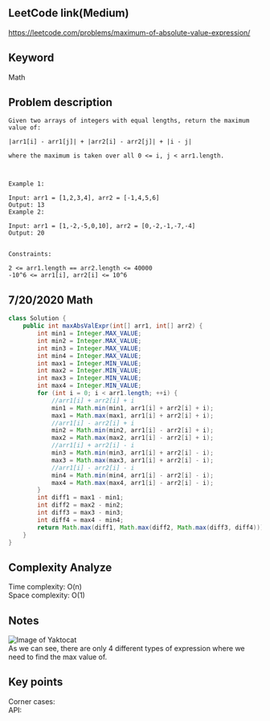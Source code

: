 ## LeetCode link(Medium)
https://leetcode.com/problems/maximum-of-absolute-value-expression/

## Keyword
Math

## Problem description
```
Given two arrays of integers with equal lengths, return the maximum value of:

|arr1[i] - arr1[j]| + |arr2[i] - arr2[j]| + |i - j|

where the maximum is taken over all 0 <= i, j < arr1.length.

 

Example 1:

Input: arr1 = [1,2,3,4], arr2 = [-1,4,5,6]
Output: 13
Example 2:

Input: arr1 = [1,-2,-5,0,10], arr2 = [0,-2,-1,-7,-4]
Output: 20
 

Constraints:

2 <= arr1.length == arr2.length <= 40000
-10^6 <= arr1[i], arr2[i] <= 10^6
```
## 7/20/2020 Math

```java
class Solution {
    public int maxAbsValExpr(int[] arr1, int[] arr2) {
        int min1 = Integer.MAX_VALUE;
        int min2 = Integer.MAX_VALUE;
        int min3 = Integer.MAX_VALUE;
        int min4 = Integer.MAX_VALUE;
        int max1 = Integer.MIN_VALUE;
        int max2 = Integer.MIN_VALUE;
        int max3 = Integer.MIN_VALUE;
        int max4 = Integer.MIN_VALUE;
        for (int i = 0; i < arr1.length; ++i) {
            //arr1[i] + arr2[i] + i
            min1 = Math.min(min1, arr1[i] + arr2[i] + i);
            max1 = Math.max(max1, arr1[i] + arr2[i] + i);
            //arr1[i] - arr2[i] + i
            min2 = Math.min(min2, arr1[i] - arr2[i] + i);
            max2 = Math.max(max2, arr1[i] - arr2[i] + i);
            //arr1[i] + arr2[i] - i
            min3 = Math.min(min3, arr1[i] + arr2[i] - i);
            max3 = Math.max(max3, arr1[i] + arr2[i] - i);
            //arr1[i] - arr2[i] - i
            min4 = Math.min(min4, arr1[i] - arr2[i] - i);
            max4 = Math.max(max4, arr1[i] - arr2[i] - i);
        }
        int diff1 = max1 - min1;
        int diff2 = max2 - min2;
        int diff3 = max3 - min3;
        int diff4 = max4 - min4;
        return Math.max(diff1, Math.max(diff2, Math.max(diff3, diff4)));
    }
}
```

## Complexity Analyze
Time complexity: O(n)\
Space complexity: O(1)

## Notes
![Image of Yaktocat](https://assets.leetcode.com/users/goelrishabh5/image_1563686004.png)   
As we can see, there are only 4 different types of expression where we need to find the max value of.

## Key points
Corner cases: \
API:
